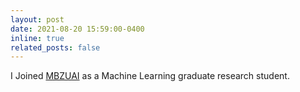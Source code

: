 ```yaml
---
layout: post
date: 2021-08-20 15:59:00-0400
inline: true
related_posts: false
---
```


I Joined <a href="https://mbzuai.ac.ae">MBZUAI</a> as a Machine Learning graduate research student.
